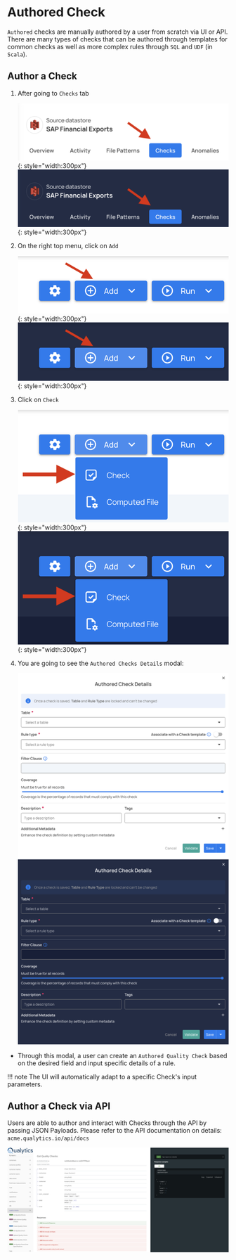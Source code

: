 # Authored Check

`Authored` checks are manually authored by a user from scratch via UI or API. There are many types of checks that can be authored through templates for common checks as well as more complex rules through `SQL` and `UDF` (in `Scala`).

## Author a Check

1.  After going to `Checks` tab

    ![Screenshot](../assets/checks/checks-tab-light.png#only-light){: style="width:300px"}
    ![Screenshot](../assets/checks/checks-tab-dark.png#only-dark){: style="width:300px"}

2.  On the right top menu, click on `Add`

    ![Screenshot](../assets/checks/add-light.png#only-light){: style="width:300px"}
    ![Screenshot](../assets/checks/add-dark.png#only-dark){: style="width:300px"}

3.  Click on `Check`

    ![Screenshot](../assets/checks/check-light.png#only-light){: style="width:300px"}
    ![Screenshot](../assets/checks/check-dark.png#only-dark){: style="width:300px"}

4. You are going to see the `Authored Checks Details` modal:

    ![Screenshot](../assets/checks/authored-check-details-light.png#only-light)
    ![Screenshot](../assets/checks/authored-check-details-dark.png#only-dark)

* Through this modal, a user can create an `Authored Quality Check` based on the desired field and input specific details of a rule.

!!! note
    The UI will automatically adapt to a specific Check's input parameters.

## Author a Check via API

Users are able to author and interact with Checks through the API by passing JSON Payloads. Please refer to the API documentation on details: `acme.qualytics.io/api/docs`

![Screenshot](../assets/checks/quality-checks-doc.png)

